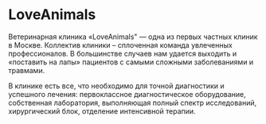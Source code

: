 # LoveAnimals

Ветеринарная клиника «LoveAnimals"  — одна из первых частных клиник в Москве.
Коллектив клиники – сплоченная команда увлеченных профессионалов. В большинстве случаев нам удается выходить и «поставить на лапы» пациентов с самыми сложными заболеваниями и травмами.

В клинике есть все, что необходимо для точной диагностики и успешного лечения: первоклассное диагностическое оборудование, собственная лаборатория, выполняющая полный спектр исследований, хирургический блок, отделение интенсивной терапии.
